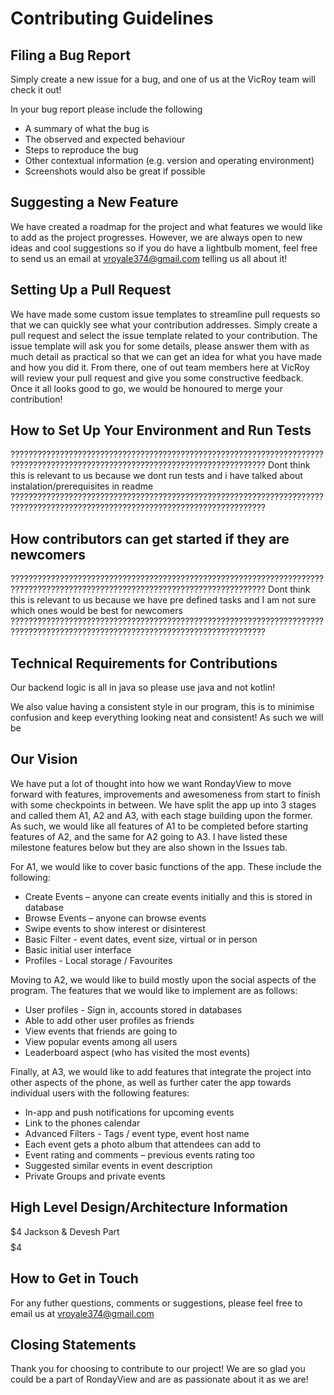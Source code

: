 # Contributing Guidelines

## Filing a Bug Report

Simply create a new issue for a bug, and one of us at the VicRoy team will check it out!

In your bug report please include the following 
* A summary of what the bug is
* The observed and expected behaviour
* Steps to reproduce the bug
* Other contextual information (e.g. version and operating environment)
* Screenshots would also be great if possible

## Suggesting a New Feature

We have created a roadmap for the project and what features we would like to add as the project progresses. However, we are always open to new ideas and cool 
suggestions so if you do have a lightbulb moment, feel free to send us an email at vroyale374@gmail.com telling us all about it!

## Setting Up a Pull Request

We have made some custom issue templates to streamline pull requests so that we can quickly see what your contribution addresses. Simply create a pull request
and select the issue template related to your contribution. The issue template will ask you for some details, please answer them with as much detail as practical
so that we can get an idea for what you have made and how you did it. From there, one of out team members here at VicRoy will review your pull request
and give you some constructive feedback. Once it all looks good to go, we would be honoured to merge your contribution!

## How to Set Up Your Environment and Run Tests

??????????????????????????????????????????????????????????????????????????????????????????????????????????????????????????????? 
Dont think this is relevant to us because we dont run tests and i have talked about instalation/prerequisites in readme 
???????????????????????????????????????????????????????????????????????????????????????????????????????????????????????????????

## How contributors can get started if they are newcomers

??????????????????????????????????????????????????????????????????????????????????????????????????????????????????????????????? 
Dont think this is relevant to us because we have pre defined tasks and I am not sure which ones would be best for newcomers
???????????????????????????????????????????????????????????????????????????????????????????????????????????????????????????????

## Technical Requirements for Contributions

Our backend logic is all in java so please use java and not kotlin!

We also value having a consistent style in our program, this is to minimise confusion and keep everything looking neat and consistent! As such we will be 

## Our Vision

We have put a lot of thought into how we want RondayView to move forward with features, improvements and awesomeness from start to finish with some checkpoints 
in between. We have split the app up into 3 stages and called them A1, A2 and A3, with each stage building upon the former. As such, we would like all features
of A1 to be completed before starting features of A2, and the same for A2 going to A3. I have listed these milestone features below but they are also shown in 
the Issues tab. 

For A1, we would like to cover basic functions of the app. These include the following:
* Create Events – anyone can create events initially and this is stored in database
* Browse Events – anyone can browse events
* Swipe events to show interest or disinterest
* Basic Filter - event dates, event size, virtual or in person
* Basic initial user interface
* Profiles - Local storage / Favourites

Moving to A2, we would like to build mostly upon the social aspects of the program. The features that we would like to implement are as follows:
* User profiles - Sign in, accounts stored in databases
* Able to add other user profiles as friends
* View events that friends are going to
* View popular events among all users
* Leaderboard aspect (who has visited the most events)

Finally, at A3, we would like to add features that integrate the project into other aspects of the phone, as well as further cater the app towards individual users with the following features:
* In-app and push notifications for upcoming events
* Link to the phones calendar
* Advanced Filters - Tags / event type, event host name
* Each event gets a photo album that attendees can add to
* Event rating and comments – previous events rating too
* Suggested similar events in event description
* Private Groups and private events

## High Level Design/Architecture Information

$$$$$$$$$$$$$$$$$$$$$$$$$$$$$$$$$$$$$$$$$4
Jackson & Devesh Part
$$$$$$$$$$$$$$$$$$$$$$$$$$$$$$$$$$$$$$$$$4

## How to Get in Touch

For any futher questions, comments or suggestions, please feel free to email us at vroyale374@gmail.com

## Closing Statements

Thank you for choosing to contribute to our project! We are so glad you could be a part of RondayView and are as passionate about it as we are!





